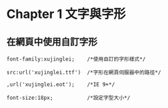 
# Chapter 1 文字與字形

## 在網頁中使用自訂字形
```
font-family:xujinglei;    /*使用自訂的字形樣式*/

src:url('xujinglei.ttf')  /*字形在網頁伺服器中的路徑*/

,url('xujinglei.eot');    /*IE 9+*/

font-size:18px;           /*設定字型大小*/

```
